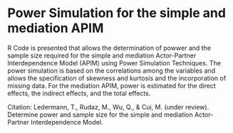 # Power Simulation for the simple and mediation APIM

R Code is presented that allows the determination of powwer and the sample size required for the simple and mediation Actor-Partner Interdependence Model (APIM) using Power Simulation Techniques. The power simulation is based on the correlations among the variables and allows the specification of skewness and kurtosis and the incorporation of missing data. For the mediation APIM, power is estimated for the direct effects, the indirect effects, and the total effects.

Citation: Ledermann, T., Rudaz, M., Wu, Q., & Cui, M. (under review). Determine power and sample size for the simple and mediation Actor-Partner Interdependence Model.
